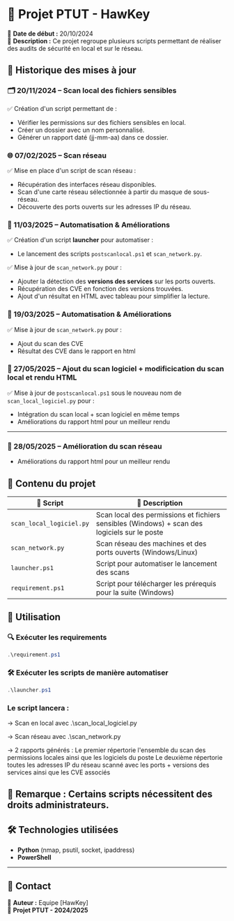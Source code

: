 # 🚀 Projet PTUT - HawKey 

📅 **Date de début :** 20/10/2024  
📌 **Description :** Ce projet regroupe plusieurs scripts permettant de réaliser des audits de sécurité en local et sur le réseau.

## 📌 Historique des mises à jour

### 🗂️ 20/11/2024 – Scan local des fichiers sensibles
✅ Création d'un script permettant de :
- Vérifier les permissions sur des fichiers sensibles en local.
- Créer un dossier avec un nom personnalisé.
- Générer un rapport daté (jj-mm-aa) dans ce dossier.
  
### 🌐 07/02/2025 – Scan réseau
✅ Mise en place d'un script de scan réseau :
- Récupération des interfaces réseau disponibles.
- Scan d'une carte réseau sélectionnée à partir du masque de sous-réseau.
- Découverte des ports ouverts sur les adresses IP du réseau.

### 🔄 11/03/2025 – Automatisation & Améliorations
✅ Création d'un script **launcher** pour automatiser :
- Le lancement des scripts `postscanlocal.ps1` et `scan_network.py`.

✅ Mise à jour de `scan_network.py` pour :
- Ajouter la détection des **versions des services** sur les ports ouverts.
- Récupération des CVE en fonction des versions trouvées.
- Ajout d'un résultat en HTML avec tableau pour simplifier la lecture.

### 🔄 19/03/2025 – Automatisation & Améliorations

✅ Mise à jour de `scan_network.py` pour :
- Ajout du scan des CVE 
- Résultat des CVE dans le rapport en html

### 🔄 27/05/2025 – Ajout du scan logiciel + modificication du scan local et rendu HTML

✅ Mise à jour de `postscanlocal.ps1` sous le nouveau nom de `scan_local_logiciel.py`  pour :
- Intégration du scan local + scan logiciel en même temps
- Améliorations du rapport html pour un meilleur rendu 
---
### 🔄 28/05/2025 – Amélioration du scan réseau
- Améliorations du rapport html pour un meilleur rendu 

## 📂 Contenu du projet
| 📜 Script | 📝 Description |
|-----------|--------------|
| `scan_local_logiciel.py` | Scan local des permissions et fichiers sensibles (Windows) + scan des logiciels sur le poste |
| `scan_network.py` | Scan réseau des machines et des ports ouverts (Windows/Linux) |
| `launcher.ps1` | Script pour automatiser le lancement des scans |
| `requirement.ps1` | Script pour télécharger les prérequis pour la suite (Windows)|


## 🚀 Utilisation

### 🔍 **Exécuter les requirements**
```powershell
.\requirement.ps1
```
### 🛠 **Exécuter les scripts de manière automatiser**
```powershell
.\launcher.ps1
```
### **Le script lancera** : 

-> Scan en local avec .\scan_local_logiciel.py

-> Scan réseau avec .\scan_network.py

-> 2 rapports générés : 
Le premier répertorie l'ensemble du scan des permissions locales ainsi que les logiciels du poste
Le deuxième répertorie toutes les adresses IP du réseau scanné avec les ports + versions des services ainsi que les CVE associés

📌 **Remarque :** Certains scripts nécessitent des **droits administrateurs**.
---
## 🛠️ Technologies utilisées
- **Python** (nmap, psutil, socket, ipaddress)
- **PowerShell** 
---
## 📧 Contact
📌 **Auteur :** Equipe [HawKey]  
📌 **Projet PTUT - 2024/2025**

